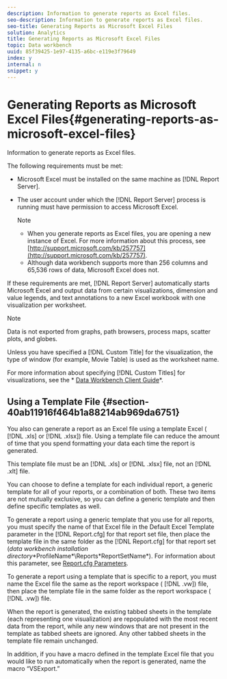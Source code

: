 ```yaml
---
description: Information to generate reports as Excel files.
seo-description: Information to generate reports as Excel files.
seo-title: Generating Reports as Microsoft Excel Files
solution: Analytics
title: Generating Reports as Microsoft Excel Files
topic: Data workbench
uuid: 85f39425-1e97-4135-a6bc-e119e3f79649
index: y
internal: n
snippet: y
---
```


# Generating Reports as Microsoft Excel Files{#generating-reports-as-microsoft-excel-files}

Information to generate reports as Excel files.

The following requirements must be met:

* Microsoft Excel must be installed on the same machine as [!DNL Report Server]. 
* The user account under which the [!DNL Report Server] process is running must have permission to access Microsoft Excel. 

  >[!NOTE]
  >
  >
  >    
  >    
  >    * When you generate reports as Excel files, you are opening a new instance of Excel. For more information about this process, see [http://support.microsoft.com/kb/257757](http://support.microsoft.com/kb/257757). 
  >    * Although data workbench supports more than 256 columns and 65,536 rows of data, Microsoft Excel does not. 
  >    
  >

If these requirements are met, [!DNL Report Server] automatically starts Microsoft Excel and output data from certain visualizations, dimension and value legends, and text annotations to a new Excel workbook with one visualization per worksheet.

>[!NOTE]
>
>Data is not exported from graphs, path browsers, process maps, scatter plots, and globes.

Unless you have specified a [!DNL Custom Title] for the visualization, the type of window (for example, Movie Table) is used as the worksheet name.

For more information about specifying [!DNL Custom Titles] for visualizations, see the * [Data Workbench Client Guide](https://marketing.adobe.com/resources/help/en_US/insight/client/)*.

## Using a Template File {#section-40ab11916f464b1a88214ab969da6751}

You also can generate a report as an Excel file using a template Excel ( [!DNL .xls] or [!DNL .xlsx]) file. Using a template file can reduce the amount of time that you spend formatting your data each time the report is generated.

This template file must be an [!DNL .xls] or [!DNL .xlsx] file, not an [!DNL .xlt] file.

You can choose to define a template for each individual report, a generic template for all of your reports, or a combination of both. These two items are not mutually exclusive, so you can define a generic template and then define specific templates as well.

To generate a report using a generic template that you use for all reports, you must specify the name of that Excel file in the Default Excel Template parameter in the [!DNL Report.cfg] for that report set file, then place the template file in the same folder as the [!DNL Report.cfg] for that report set (*data workbench installation directory*\*ProfileName*\Reports\*ReportSetName*). For information about this parameter, see [Report.cfg Parameters](../../../../../home/c-rpt-oview/c-rpt-param-ref/c-rpt-param.md#concept-838e59d72d3f4cb29ee15f5c7eb0ceff).

To generate a report using a template that is specific to a report, you must name the Excel file the same as the report workspace ( [!DNL .vw]) file, then place the template file in the same folder as the report workspace ( [!DNL .vw]) file.

When the report is generated, the existing tabbed sheets in the template (each representing one visualization) are repopulated with the most recent data from the report, while any new windows that are not present in the template as tabbed sheets are ignored. Any other tabbed sheets in the template file remain unchanged.

In addition, if you have a macro defined in the template Excel file that you would like to run automatically when the report is generated, name the macro “VSExport.” 
